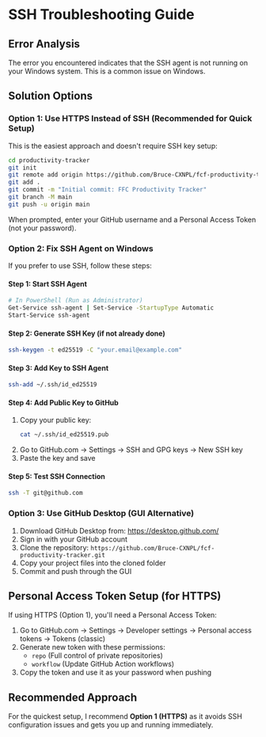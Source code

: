 # SSH Troubleshooting Guide

## Error Analysis
The error you encountered indicates that the SSH agent is not running on your Windows system. This is a common issue on Windows.

## Solution Options

### Option 1: Use HTTPS Instead of SSH (Recommended for Quick Setup)
This is the easiest approach and doesn't require SSH key setup:

```bash
cd productivity-tracker
git init
git remote add origin https://github.com/Bruce-CXNPL/fcf-productivity-tracker.git
git add .
git commit -m "Initial commit: FFC Productivity Tracker"
git branch -M main
git push -u origin main
```

When prompted, enter your GitHub username and a Personal Access Token (not your password).

### Option 2: Fix SSH Agent on Windows
If you prefer to use SSH, follow these steps:

#### Step 1: Start SSH Agent
```bash
# In PowerShell (Run as Administrator)
Get-Service ssh-agent | Set-Service -StartupType Automatic
Start-Service ssh-agent
```

#### Step 2: Generate SSH Key (if not already done)
```bash
ssh-keygen -t ed25519 -C "your.email@example.com"
```

#### Step 3: Add Key to SSH Agent
```bash
ssh-add ~/.ssh/id_ed25519
```

#### Step 4: Add Public Key to GitHub
1. Copy your public key:
   ```bash
   cat ~/.ssh/id_ed25519.pub
   ```
2. Go to GitHub.com → Settings → SSH and GPG keys → New SSH key
3. Paste the key and save

#### Step 5: Test SSH Connection
```bash
ssh -T git@github.com
```

### Option 3: Use GitHub Desktop (GUI Alternative)
1. Download GitHub Desktop from: https://desktop.github.com/
2. Sign in with your GitHub account
3. Clone the repository: `https://github.com/Bruce-CXNPL/fcf-productivity-tracker.git`
4. Copy your project files into the cloned folder
5. Commit and push through the GUI

## Personal Access Token Setup (for HTTPS)
If using HTTPS (Option 1), you'll need a Personal Access Token:

1. Go to GitHub.com → Settings → Developer settings → Personal access tokens → Tokens (classic)
2. Generate new token with these permissions:
   - `repo` (Full control of private repositories)
   - `workflow` (Update GitHub Action workflows)
3. Copy the token and use it as your password when pushing

## Recommended Approach
For the quickest setup, I recommend **Option 1 (HTTPS)** as it avoids SSH configuration issues and gets you up and running immediately.
